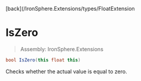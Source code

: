 ﻿

[back](/IronSphere.Extensions/types/FloatExtension

# IsZero

> Assembly: IronSphere.Extensions

```csharp
bool IsZero(this float this)
```

Checks whether the actual value is equal to zero.

 
